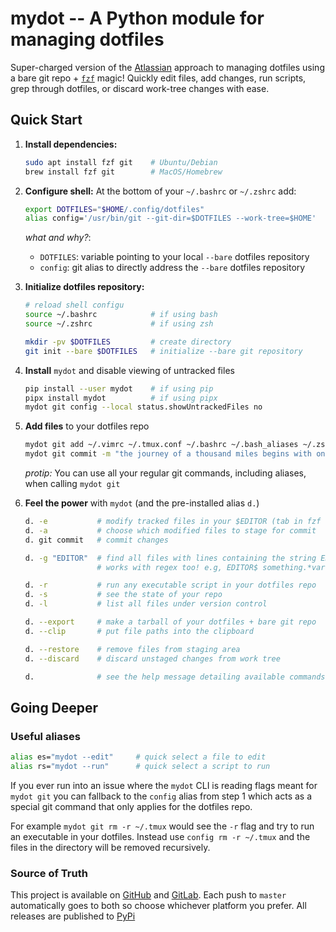 # mydot -- A Python module for managing dotfiles

Super-charged version of the [Atlassian][atlassian] approach to managing
dotfiles using a bare git repo + [`fzf`][fzf] magic! Quickly edit files, add
changes, run scripts, grep through dotfiles, or discard work-tree changes with
ease.

## Quick Start

1. **Install dependencies:**

    ```bash
    sudo apt install fzf git    # Ubuntu/Debian
    brew install fzf git        # MacOS/Homebrew
    ```
1. **Configure shell:** At the bottom of your `~/.bashrc` or `~/.zshrc` add:

    ```bash
    export DOTFILES="$HOME/.config/dotfiles"
    alias config='/usr/bin/git --git-dir=$DOTFILES --work-tree=$HOME'
    ```

    _what and why?_:

    - `DOTFILES`: variable pointing to your local `--bare` dotfiles repository
    - `config`: git alias to directly address the `--bare` dotfiles repository

2. **Initialize dotfiles repository:**

    ```bash
    # reload shell configu
    source ~/.bashrc            # if using bash
    source ~/.zshrc             # if using zsh

    mkdir -pv $DOTFILES         # create directory
    git init --bare $DOTFILES   # initialize --bare git repository
    ```

3. **Install** `mydot` and disable viewing of untracked files

    ```bash
    pip install --user mydot    # if using pip
    pipx install mydot          # if using pipx
    mydot git config --local status.showUntrackedFiles no
    ```

3. **Add files** to your dotfiles repo

    ```bash
    mydot git add ~/.vimrc ~/.tmux.conf ~/.bashrc ~/.bash_aliases ~/.zshrc
    mydot git commit -m "the journey of a thousand miles begins with one step"
    ```

    _protip:_ You can use all your regular git commands, including aliases, when
    calling `mydot git`

4. **Feel the power** with `mydot` (and the pre-installed alias `d.`)

    ```bash
    d. -e           # modify tracked files in your $EDITOR (tab in fzf for multiselect)
    d. -a           # choose which modified files to stage for commit
    d. git commit   # commit changes

    d. -g "EDITOR"  # find all files with lines containing the string EDITOR
                    # works with regex too! e.g, EDITOR$ something.*var ^$

    d. -r           # run any executable script in your dotfiles repo
    d. -s           # see the state of your repo
    d. -l           # list all files under version control

    d. --export     # make a tarball of your dotfiles + bare git repo
    d. --clip       # put file paths into the clipboard

    d. --restore    # remove files from staging area
    d. --discard    # discard unstaged changes from work tree

    d.              # see the help message detailing available commands
    ```

## Going Deeper

### Useful aliases

```bash
alias es="mydot --edit"     # quick select a file to edit
alias rs="mydot --run"      # quick select a script to run
```

If you ever run into an issue where the `mydot` CLI is reading flags meant for 
`mydot git` you can fallback to the `config` alias from step 1 which acts as a 
special git command that only applies for the dotfiles repo.

For example `mydot git rm -r ~/.tmux` would see the `-r` flag and try to run an
executable in your dotfiles. Instead use `config rm -r ~/.tmux` and the files
in the directory will be removed recursively.

### Source of Truth

This project is available on [GitHub][github] and [GitLab][gitlab]. Each push
to `master` automatically goes to both so choose whichever platform you prefer.
All releases are published to [PyPi][pypi]

[github]: <https://github.com/gikeymarcia/mydot>
"Follow and Contribute on GitHub"
[gitlab]: <https://gitlab.com/gikeymarcia/mydot>
"Follow and Contribute on GitLab"
[pypi]: <https://pypi.org/project/mydot/>
"mydot project homepage on PyPi.org"
[atlassian]: <https://www.atlassian.com/git/tutorials/dotfiles>
"The best way to store your dotfiles: A bare Git repository"
[fzf]: <https://github.com/junegunn/fzf>
"A command-line fuzzy finder"
[template]: <https://github.com/gikeymarcia/super-python-project-template>
"Super Python Project Template @ GitHub"
